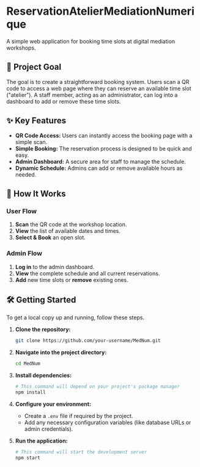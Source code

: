 # ReservationAtelierMediationNumerique

A simple web application for booking time slots at digital mediation workshops.

## 🎯 Project Goal

The goal is to create a straightforward booking system. Users scan a QR code to access a web page where they can reserve an available time slot ("atelier"). A staff member, acting as an administrator, can log into a dashboard to add or remove these time slots.

## ✨ Key Features

-   **QR Code Access:** Users can instantly access the booking page with a simple scan.
-   **Simple Booking:** The reservation process is designed to be quick and easy.
-   **Admin Dashboard:** A secure area for staff to manage the schedule.
-   **Dynamic Schedule:** Admins can add or remove available hours as needed.

## 🚀 How It Works

### User Flow
1.  **Scan** the QR code at the workshop location.
2.  **View** the list of available dates and times.
3.  **Select & Book** an open slot.

### Admin Flow
1.  **Log in** to the admin dashboard.
2.  **View** the complete schedule and all current reservations.
3.  **Add** new time slots or **remove** existing ones.

## 🛠️ Getting Started

To get a local copy up and running, follow these steps.

1.  **Clone the repository:**
    ```sh
    git clone https://github.com/your-username/MedNum.git
    ```

2.  **Navigate into the project directory:**
    ```sh
    cd MedNum
    ```

3.  **Install dependencies:**
    ```sh
    # This command will depend on your project's package manager
    npm install
    ```

4.  **Configure your environment:**
    -   Create a `.env` file if required by the project.
    -   Add any necessary configuration variables (like database URLs or admin credentials).

5.  **Run the application:**
    ```sh
    # This command will start the development server
    npm start
    ```
